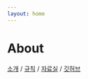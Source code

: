 ```yaml
---
layout: home
---
```

# About

[소개](https://commadev.github.io/posts/%ED%8C%80%EC%86%8C%EA%B0%9C/) / [규칙](https://commadev.github.io/posts/%EC%BD%A4%EB%A7%88-%EA%B7%9C%EC%B9%99-%EA%B0%9C%EC%A0%95%ED%8C%90/) / [자료실](https://commadev.github.io/posts/%EC%9E%90%EB%A3%8C%EC%8B%A4/) / [깃허브](https://github.com/commadev)